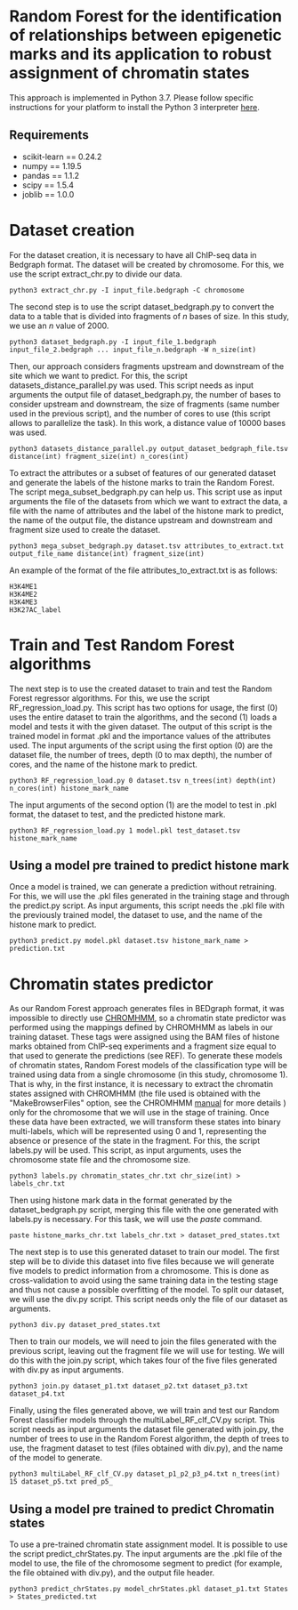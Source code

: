 # Random Forest for the identification of relationships between epigenetic marks and its application to robust assignment of chromatin states
This approach is implemented in Python 3.7. Please follow specific instructions for your platform to install the Python 3 interpreter [here](https://www.python.org/downloads/).
## Requirements
- scikit-learn == 0.24.2
- numpy ==  1.19.5
- pandas == 1.1.2
- scipy == 1.5.4
- joblib == 1.0.0
# Dataset creation
For the dataset creation, it is necessary to have all ChIP-seq data in Bedgraph format. The dataset will be created by chromosome. For this, we use the script extract_chr.py to divide our data.
```
python3 extract_chr.py -I input_file.bedgraph -C chromosome
```

The second step is to use the script dataset_bedgraph.py to convert the data to a table that is divided into fragments of *n* bases of size. In this study, we use an *n* value of 2000.
```
python3 dataset_bedgraph.py -I input_file_1.bedgraph input_file_2.bedgraph ... input_file_n.bedgraph -W n_size(int)
```

Then, our approach considers fragments upstream and downstream of the site which we want to predict. For this, the script datasets_distance_parallel.py was used. This script needs as input arguments the output file of dataset_bedgraph.py, the number of bases to consider upstream and downstream, the size of fragments (same number used in the previous script), and the number of cores to use (this script allows to parallelize the task). In this work, a distance value of 10000 bases was used.
```
python3 datasets_distance_parallel.py output_dataset_bedgraph_file.tsv distance(int) fragment_size(int) n_cores(int)
```

To extract the attributes or a subset of features of our generated dataset and generate the labels of the histone marks to train the Random Forest. The script mega_subset_bedgraph.py can help us. This script use as input arguments the file of the datasets from which we want to extract the data, a file with the name of attributes and the label of the histone mark to predict, the name of the output file, the distance upstream and downstream and fragment size used to create the dataset.
```
python3 mega_subset_bedgraph.py dataset.tsv attributes_to_extract.txt output_file_name distance(int) fragment_size(int)
```

An example of the format of the file attributes_to_extract.txt is as follows:
```
H3K4ME1
H3K4ME2
H3K4ME3
H3K27AC_label
```
# Train and Test Random Forest algorithms
The next step is to use the created dataset to train and test the Random Forest regressor algorithms. For this, we use the script RF_regression_load.py. This script has two options for usage, the first (0) uses the entire dataset to train the algorithms, and the second (1) loads a model and tests it with the given dataset. The output of this script is the trained model in format .pkl and the importance values of the attributes used. The input arguments of the script using the first option (0) are the dataset file, the number of trees, depth (0 to max depth), the number of cores, and the name of the histone mark to predict.
```
python3 RF_regression_load.py 0 dataset.tsv n_trees(int) depth(int) n_cores(int) histone_mark_name
```
The input arguments of the second option (1) are the model to test in .pkl format, the dataset to test, and the predicted histone mark.
```
python3 RF_regression_load.py 1 model.pkl test_dataset.tsv histone_mark_name
```

## Using a model pre trained to predict histone mark
Once a model is trained, we can generate a prediction without retraining. For this, we will use the .pkl files generated in the training stage and through the predict.py script. As input arguments, this script needs the .pkl file with the previously trained model, the dataset to use, and the name of the histone mark to predict.
```
python3 predict.py model.pkl dataset.tsv histone_mark_name > prediction.txt
```

# Chromatin states predictor
As our Random Forest approach generates files in BEDgraph format, it was impossible to directly use [CHROMHMM](https://www.nature.com/articles/nmeth.1906), so a chromatin state predictor was performed using the mappings defined by CHROMHMM as labels in our training dataset. These tags were assigned using the BAM files of histone marks obtained from ChIP-seq experiments and a fragment size equal to that used to generate the predictions (see REF).
To generate these models of chromatin states, Random Forest models of the classification type will be trained using data from a single chromosome (in this study, chromosome 1). That is why, in the first instance, it is necessary to extract the chromatin states assigned with CHROMHMM (the file used is obtained with the "MakeBrowserFiles" option, see the CHROMHMM [manual](compbio.mit.edu/ChromHMM/ChromHMM_manual.pdf) for more details ) only for the chromosome that we will use in the stage of training. Once these data have been extracted, we will transform these states into binary multi-labels, which will be represented using 0 and 1, representing the absence or presence of the state in the fragment. For this, the script labels.py will be used. This script, as input arguments, uses the chromosome state file and the chromosome size.
```
python3 labels.py chromatin_states_chr.txt chr_size(int) > labels_chr.txt
```

Then using histone mark data in the format generated by the dataset_bedgraph.py script, merging this file with the one generated with labels.py is necessary. For this task, we will use the *paste* command.
```
paste histone_marks_chr.txt labels_chr.txt > dataset_pred_states.txt
```

The next step is to use this generated dataset to train our model. The first step will be to divide this dataset into five files because we will generate five models to predict information from a chromosome. This is done as cross-validation to avoid using the same training data in the testing stage and thus not cause a possible overfitting of the model. To split our dataset, we will use the div.py script. This script needs only the file of our dataset as arguments.
```
python3 div.py dataset_pred_states.txt
```
Then to train our models, we will need to join the files generated with the previous script, leaving out the fragment file we will use for testing. We will do this with the join.py script, which takes four of the five files generated with div.py as input arguments.
```
python3 join.py dataset_p1.txt dataset_p2.txt dataset_p3.txt dataset_p4.txt
```

Finally, using the files generated above, we will train and test our Random Forest classifier models through the multiLabel_RF_clf_CV.py script. This script needs as input arguments the dataset file generated with join.py, the number of trees to use in the Random Forest algorithm, the depth of trees to use, the fragment dataset to test (files obtained with div.py), and the name of the model to generate.
```
python3 multiLabel_RF_clf_CV.py dataset_p1_p2_p3_p4.txt n_trees(int) 15 dataset_p5.txt pred_p5_
```

## Using a model pre trained to predict Chromatin states
To use a pre-trained chromatin state assignment model. It is possible to use the script predict_chrStates.py. The input arguments are the .pkl file of the model to use, the file of the chromosome segment to predict (for example, the file obtained with div.py), and the output file header.
```
python3 predict_chrStates.py model_chrStates.pkl dataset_p1.txt States > States_predicted.txt
````



